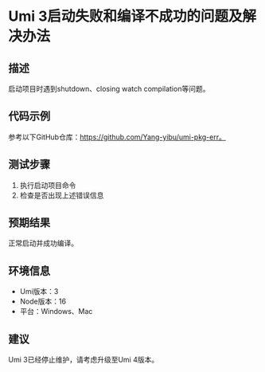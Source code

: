# Umi 3启动失败和编译不成功的问题及解决办法

## 描述

启动项目时遇到shutdown、closing watch compilation等问题。

## 代码示例

参考以下GitHub仓库：https://github.com/Yang-yibu/umi-pkg-err。

## 测试步骤

1. 执行启动项目命令
2. 检查是否出现上述错误信息

## 预期结果

正常启动并成功编译。

## 环境信息

- Umi版本：3
- Node版本：16
- 平台：Windows、Mac

## 建议

Umi 3已经停止维护，请考虑升级至Umi 4版本。
